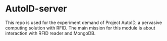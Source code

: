 # AutoID-server
This repo is used for the experiment demand of Project AutoID, a pervasive computing solution with RFID. The main mission for this module is about interaction with RFID reader and MongoDB.

